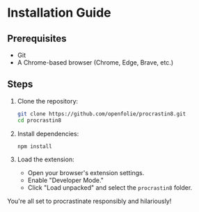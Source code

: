 # Installation Guide

## Prerequisites
- Git
- A Chrome-based browser (Chrome, Edge, Brave, etc.)

## Steps
1. Clone the repository:
   ```bash
   git clone https://github.com/openfolie/procrastin8.git
   cd procrastin8
   ```

2. Install dependencies:
   ```bash
   npm install
   ```

3. Load the extension:
   - Open your browser's extension settings.
   - Enable "Developer Mode."
   - Click "Load unpacked" and select the `procrastin8` folder.

You're all set to procrastinate responsibly and hilariously!

